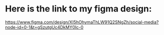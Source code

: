 # Here is the link to my figma design:

https://www.figma.com/design/XI5hOhymaThLW91Q2SNgZh/social-media?node-id=0-1&t=gSzutgUc4DkMY0Ic-0
